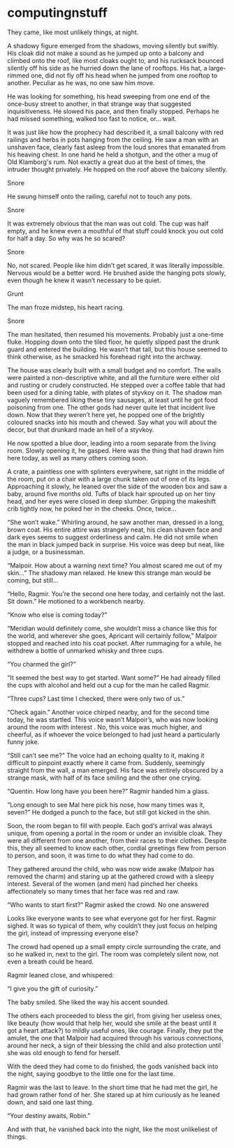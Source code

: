 # computingnstuff

They came, like most unlikely things, at night.
 
A shadowy figure emerged from the shadows, moving silently but swiftly. His cloak did not make a sound as he jumped up onto a balcony and climbed onto the roof, like most cloaks ought to, and his rucksack bounced silently off his side as he hurried down the lane of rooftops. His hat, a large-rimmed one, did not fly off his head when he jumped from one rooftop to another. Peculiar as he was, no one saw him move.

He was looking for something, his head sweeping from one end of the once-busy street to another, in that strange way that suggested inquisitiveness. He slowed his pace, and then finally stopped. Perhaps he had missed something, walked too fast to notice, or… wait.

It was just like how the prophecy had described it, a small balcony with red railings and herbs in pots hanging from the ceiling. He saw a man with an unshaven face, clearly fast asleep from the loud snores that emanated from his heaving chest. In one hand he held a shotgun, and the other a mug of Old Klamborg's rum. Not exactly a great duo at the best of times, the intruder thought privately. He hopped on the roof above the balcony silently. 

Snore

He swung himself onto the railing, careful not to touch any pots.

Snore

It was extremely obvious that the man was out cold. The cup was half empty, and he knew even a mouthful of that stuff could knock you out cold for half a day. So why was he so scared?

Snore

No, not scared. People like him didn’t get scared, it was literally impossible. Nervous would be a better word. He brushed aside the hanging pots slowly, even though he knew it wasn’t necessary to be quiet.

Grunt

The man froze midstep, his heart racing.

Snore

The man hesitated, then resumed his movements. Probably just a one-time fluke. Hopping down onto the tiled floor, he quietly slipped past the drunk guard and entered the building. He wasn’t that tall, but this house seemed to think otherwise, as he smacked his forehead right into the archway.

The house was clearly built with a small budget and no comfort. The walls were painted a non-descriptive white, and all the furniture were either old and rusting or crudely constructed. He stepped over a coffee table that had been used for a dining table, with plates of styvkoy on it. The shadow man vaguely remembered liking these tiny sausages, at least until he got food poisoning from one. The other gods had never quite let that incident live down. Now that they weren’t here yet, he popped one of the brightly coloured snacks into his mouth and chewed. Say what you will about the decor, but that drunkard made an hell of a styvkoy.

He now spotted a blue door, leading into a room separate from the living room. Slowly opening it, he gasped. Here was the thing that had drawn him here today, as well as many others coming soon.

A crate, a paintless one with splinters everywhere, sat right in the middle of the room, put on a chair with a large chunk taken out of one of its legs. Approaching it slowly, he leaned over the side of the wooden box and saw a baby, around five months old. Tufts of black hair sprouted up on her tiny head, and her eyes were closed in deep slumber. Gripping the makeshift crib tightly now, he poked her in the cheeks. Once, twice…

“She won’t wake.” Whirling around, he saw another man, dressed in a long, brown coat. His entire attire was strangely neat, his clean shaven face and dark eyes seems to suggest orderliness and calm. He did not smile when the man in black jumped back in surprise. His voice was deep but neat, like a judge, or a businessman.

“Malpoir. How about a warning next time? You almost scared me out of my skin...” The shadowy man relaxed. He knew this strange man would be coming, but still… 

“Hello, Ragmir. You’re the second one here today, and certainly not the last. Sit down.” He motioned to a workbench nearby.

“Know who else is coming today?”

“Meridian would definitely come, she wouldn’t miss a chance like this for the world, and wherever she goes, Apricant will certainly follow,” Malpoir stopped and reached into his coat pocket.  After rummaging for a while, he withdrew a bottle of unmarked whisky and three cups.

“You charmed the girl?”

“It seemed the best way to get started. Want some?” He had already filled the cups with alcohol and held out a cup for the man he called Ragmir.

“Three cups? Last time I checked, there were only two of us.”

“Check again.” Another voice chirped nearby, and for the second time today, he was startled. This voice wasn’t Malpoir’s, who was now looking around the room with interest . No, this voice was much higher, and cheerful, as if whoever the voice belonged to had just heard a particularly funny joke.

“Still can’t see me?” The voice had an echoing quality to it, making it difficult to pinpoint exactly where it came from. Suddenly, seemingly straight from the wall, a man emerged. His face was entirely obscured by a strange mask, with half of its face smiling and the other one crying. 

“Quentin. How long have you been here?” Ragmir handed him a glass.

“Long enough to see Mal here pick his nose, how many times was it, seven?” He dodged a punch to the face, but still got kicked in the shin.

Soon, the room began to fill with people. Each god‘s arrival was always unique, from opening a portal in the room or under an invisible cloak. They were all different from one another, from their races to their clothes. Despite this, they all seemed to know each other, cordial greetings flew from person to person, and soon, it was time to do what they had come to do.

They gathered around the child, who was now wide awake (Malpoir has removed the charm) and staring up at the gathered crowd with a sleepy interest. Several of the women (and men) had pinched her cheeks affectionately so many times that her face was red and raw.

“Who wants to start first?” Ragmir asked the crowd. No one answered 

Looks like everyone wants to see what everyone got for her first. Ragmir sighed. It was so typical of them, why couldn’t they just focus on helping the girl, instead of impressing everyone else?

The crowd had opened up a small empty circle surrounding the crate, and so he walked in, next to the girl. The room was completely silent now, not even a breath could be heard.

Ragmir leaned close, and whispered:

“I give you the gift of curiosity.”

The baby smiled. She liked the way his accent sounded.

The others each proceeded to bless the girl, from giving her useless ones, like beauty (how would that help her, would she smile at the beast until it got a heart attack?) to mildly useful ones, like courage. Finally, they put the amulet, the one that Malpoir had acquired through his various connections, around her neck, a sign of their blessing the child and also protection until she was old enough to fend for herself.

With the deed they had come to do finished, the gods vanished back into the night, saying goodbye to the little one for the last time.

Ragmir was the last to leave. In the short time that he had met the girl, he had grown rather fond of her. She stared up at him curiously as he leaned down, and said one last thing.

“Your destiny awaits, Robin.”

And with that, he vanished back into the night, like the most unlikeliest of things.
